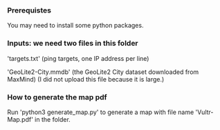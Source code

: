 ### Prerequistes
You may need to install some python packages. 

### Inputs: we need two files in this folder

'targets.txt' (ping targets, one IP address per line)

'GeoLite2-City.mmdb' (the GeoLite2 City dataset downloaded from MaxMind) (I did not upload this file because it is large.)

### How to generate the map pdf 

Run 'python3 generate_map.py' to generate a map with file name 'Vultr-Map.pdf' in the folder.
